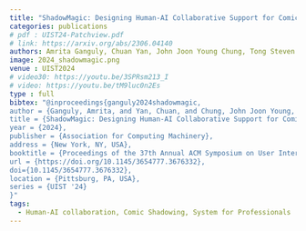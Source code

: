 ```yaml
---
title: "ShadowMagic: Designing Human-AI Collaborative Support for Comic Professionals’ Shadowing"
categories: publications
# pdf : UIST24-Patchview.pdf
# link: https://arxiv.org/abs/2306.04140
authors: Amrita Ganguly, Chuan Yan, John Joon Young Chung, Tong Steven Sun, Yoon Kiheon, Yotam Gingold, Sungsoo Ray Hong
image: 2024_shadowmagic.png
venue : UIST2024
# video30: https://youtu.be/3SPRsm213_I
# video: https://youtu.be/tM9luc0n2Es
type : full
bibtex: "@inproceedings{ganguly2024shadowmagic,
author = {Ganguly, Amrita, and Yan, Chuan, and Chung, John Joon Young, and Sun, Tong Steven, and Yoon, Kiheon, and Gingold, Yotam, and Hong, Sungsoo Ray},
title = {ShadowMagic: Designing Human-AI Collaborative Support for Comic Professionals’ Shadowing},
year = {2024},
publisher = {Association for Computing Machinery},
address = {New York, NY, USA},
booktitle = {Proceedings of the 37th Annual ACM Symposium on User Interface Software and Technology},
url = {https://doi.org/10.1145/3654777.3676332},
doi={10.1145/3654777.3676332},
location = {Pittsburg, PA, USA},
series = {UIST '24}
}"
tags:
  - Human-AI collaboration, Comic Shadowing, System for Professionals
---
```


